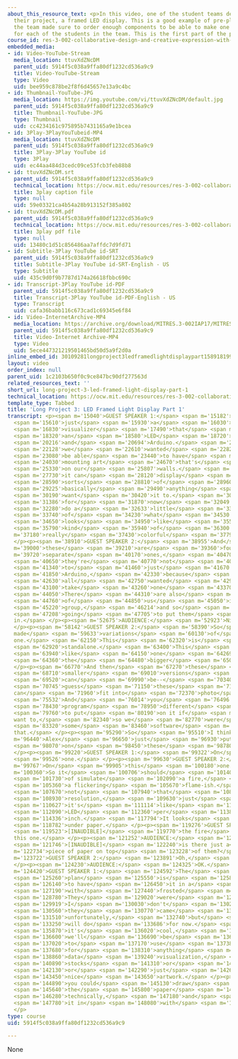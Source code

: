 ```yaml
---
about_this_resource_text: <p>In this video, one of the student teams demonstrates
  their project, a framed LED display. This is a good example of pre-planning, as
  the team made sure to order enough components to be able to make one of the frames
  for each of the students in the team. This is the first part of the project demonstration.</p>
course_id: res-3-002-collaborative-design-and-creative-expression-with-arduino-microcontrollers-january-iap-2017
embedded_media:
- id: Video-YouTube-Stream
  media_location: ttuvXdZNcDM
  parent_uid: 5914f5c038a9ffa80df1232cd536a9c9
  title: Video-YouTube-Stream
  type: Video
  uid: bee959c878be2f8f6d45657e13a9c4bc
- id: Thumbnail-YouTube-JPG
  media_location: https://img.youtube.com/vi/ttuvXdZNcDM/default.jpg
  parent_uid: 5914f5c038a9ffa80df1232cd536a9c9
  title: Thumbnail-YouTube-JPG
  type: Thumbnail
  uid: cc4234161c975895b7431165a9e1bcea
- id: 3Play-3PlayYouTubeid-MP4
  media_location: ttuvXdZNcDM
  parent_uid: 5914f5c038a9ffa80df1232cd536a9c9
  title: 3Play-3Play YouTube id
  type: 3Play
  uid: ec44aa484d3cedc09ce53fcb3feb88b8
- id: ttuvXdZNcDM.srt
  parent_uid: 5914f5c038a9ffa80df1232cd536a9c9
  technical_location: https://ocw.mit.edu/resources/res-3-002-collaborative-design-and-creative-expression-with-arduino-microcontrollers-january-iap-2017/student-projects/long-project/long-project-3-led-framed-light-display-part-1/ttuvXdZNcDM.srt
  title: 3play caption file
  type: null
  uid: 59e03321ca4b54a28b913152f385a802
- id: ttuvXdZNcDM.pdf
  parent_uid: 5914f5c038a9ffa80df1232cd536a9c9
  technical_location: https://ocw.mit.edu/resources/res-3-002-collaborative-design-and-creative-expression-with-arduino-microcontrollers-january-iap-2017/student-projects/long-project/long-project-3-led-framed-light-display-part-1/ttuvXdZNcDM.pdf
  title: 3play pdf file
  type: null
  uid: 13480c1d51c856486aa7affdc7d9fd71
- id: Subtitle-3Play YouTube id-SRT
  parent_uid: 5914f5c038a9ffa80df1232cd536a9c9
  title: Subtitle-3Play YouTube id-SRT-English - US
  type: Subtitle
  uid: 435c9d0f9b7787d174a26618fbbc690c
- id: Transcript-3Play YouTube id-PDF
  parent_uid: 5914f5c038a9ffa80df1232cd536a9c9
  title: Transcript-3Play YouTube id-PDF-English - US
  type: Transcript
  uid: cafa36babb116c673cad1c69345e6f84
- id: Video-InternetArchive-MP4
  media_location: https://archive.org/download/MITRES.3-002IAP17/MITRES_3-002IAP17_Long_Project_3_300k.mp4
  parent_uid: 5914f5c038a9ffa80df1232cd536a9c9
  title: Video-Internet Archive-MP4
  type: Video
  uid: 5ece447321219501465bd50d5a9f2d0a
inline_embed_id: 30109281longproject3ledframedlightdisplaypart158918199
layout: video
order_index: null
parent_uid: 1c2103b650f0c9ce847bc90df277563d
related_resources_text: ''
short_url: long-project-3-led-framed-light-display-part-1
technical_location: https://ocw.mit.edu/resources/res-3-002-collaborative-design-and-creative-expression-with-arduino-microcontrollers-january-iap-2017/student-projects/long-project/long-project-3-led-framed-light-display-part-1
template_type: Tabbed
title: 'Long Project 3: LED Framed Light Display Part 1'
transcript: <p><span m='15040'>GUEST SPEAKER 1:</span> <span m='15182'>Basically</span>
  <span m='15610'>just</span> <span m='15930'>a</span> <span m='16030'>programmable</span>
  <span m='16830'>visualizer</span> <span m='17490'>that</span> <span m='17960'>uses</span>
  <span m='18320'>an</span> <span m='18580'>LED</span> <span m='18720'>array</span>
  <span m='20216'>and</span> <span m='20694'>Arduino.</span> <span m='21650'>So basically</span>
  <span m='22128'>we</span> <span m='22610'>wanted</span> <span m='22820'>to</span>
  <span m='23080'>be able</span> <span m='23440'>to have</span> <span m='23650'>cool</span>
  <span m='24030'>mounting art</span> <span m='24670'>that's</span> <span m='24940'>moving</span>
  <span m='25330'>on our</span> <span m='25807'>walls.</span> <span m='27240'>And</span>
  <span m='27730'>it can</span> <span m='28120'>display</span> <span m='28450'>all</span>
  <span m='28590'>sorts</span> <span m='28810'>of</span> <span m='28960'>things--</span>
  <span m='29225'>basically</span> <span m='29490'>anything</span> <span m='29925'>we</span>
  <span m='30190'>want</span> <span m='30420'>it to.</span> <span m='30903'>But</span>
  <span m='31386'>for</span> <span m='31870'>now</span> <span m='32049'>we'll just</span>
  <span m='32280'>do a</span> <span m='32633'>little</span> <span m='33340'>demo</span>
  <span m='33740'>of</span> <span m='34230'>what</span> <span m='34530'>it</span>
  <span m='34650'>looks</span> <span m='34950'>like</span> <span m='35505'>in</span>
  <span m='35790'>kind</span> <span m='35940'>of</span> <span m='36300'>a</span> <span
  m='37180'>really</span> <span m='37430'>colorful</span> <span m='37790'>pattern.</span>
  </p><p><span m='38910'>GUEST SPEAKER 2:</span> <span m='38955'>And</span> <span
  m='39000'>these</span> <span m='39210'>are</span> <span m='39360'>four</span> <span
  m='39720'>separate</span> <span m='40170'>ones,</span> <span m='40470'>so</span>
  <span m='40650'>they're</span> <span m='40770'>not</span> <span m='40950'>connected</span>
  <span m='41340'>to</span> <span m='41460'>just</span> <span m='41670'>one</span>
  <span m='41850'>Arduino,</span> <span m='42330'>because</span> <span m='42510'>we</span>
  <span m='42630'>all</span> <span m='42750'>wanted</span> <span m='42920'>to</span>
  <span m='43100'>take</span> <span m='43260'>one</span> <span m='43370'>home.</span>
  <span m='44050'>There</span> <span m='44310'>are also</span> <span m='44540'>four</span>
  <span m='44760'>of</span> <span m='44850'>us</span> <span m='45050'>in the</span>
  <span m='45220'>group,</span> <span m='46214'>and so</span> <span m='46711'>we're</span>
  <span m='47208'>going</span> <span m='47705'>to put them</span> <span m='48202'>all
  in.</span> </p><p><span m='52675'>AUDIENCE:</span> <span m='52923'>Nice.</span>
  </p><p><span m='58142'>GUEST SPEAKER 2:</span> <span m='58390'>So</span> <span m='58639'>we
  made</span> <span m='59633'>variations</span> <span m='60130'>of</span> <span m='60627'>each
  one.</span> <span m='62150'>This</span> <span m='62320'>is</span> <span m='62610'>a</span>
  <span m='62920'>standalone.</span> <span m='63400'>This</span> <span m='63680'>is</span>
  <span m='63940'>like</span> <span m='64150'>one</span> <span m='64269'>of</span>
  <span m='64360'>the</span> <span m='64480'>bigger</span> <span m='65019'>versions.</span>
  </p><p><span m='66770'>And then</span> <span m='67270'>these</span> <span m='67620'>are</span>
  <span m='68710'>smaller</span> <span m='69010'>versions</span> <span m='69265'>that</span>
  <span m='69520'>can</span> <span m='69990'>be--</span> <span m='70340'>I</span>
  <span m='70745'>guess</span> <span m='71150'>these</span> <span m='71555'>three
  can</span> <span m='71960'>fit into</span> <span m='72370'>photo</span> <span m='72640'>frames.</span>
  <span m='75532'>And</span> <span m='76014'>you</span> <span m='76496'>can</span>
  <span m='78430'>program</span> <span m='78950'>different</span> <span m='79330'>things</span>
  <span m='79760'>to put</span> <span m='80190'>on it if</span> <span m='80620'>you
  want to,</span> <span m='82340'>so we</span> <span m='82770'>were</span> <span m='83045'>exploring</span>
  <span m='83320'>some</span> <span m='83460'>software</span> <span m='83890'>with
  that.</span> </p><p><span m='95290'>So</span> <span m='95510'>I think</span> <span
  m='96440'>Alex</span> <span m='96650'>just</span> <span m='96930'>put fire</span>
  <span m='98070'>on</span> <span m='98450'>these</span> <span m='98780'>two--</span>
  </p><p><span m='99220'>GUEST SPEAKER 1:</span> <span m='99322'>On</span> <span m='99424'>this</span>
  <span m='99526'>one.</span> </p><p><span m='99630'>GUEST SPEAKER 2:</span> <span
  m='99767'>On</span> <span m='99905'>this</span> <span m='100180'>one.</span> <span
  m='100360'>So it</span> <span m='100706'>should</span> <span m='101400'>kind</span>
  <span m='101730'>of simulate</span> <span m='102090'>a fire,</span> <span m='104880'>like,</span>
  <span m='105360'>a flickering</span> <span m='105670'>flame-ish.</span> <span m='107450'>It's</span>
  <span m='107670'>not</span> <span m='107940'>that</span> <span m='108380'>great</span>
  <span m='108930'>resolution,</span> <span m='109630'>just</span> <span m='109820'>because</span>
  <span m='110627'>it's</span> <span m='111114'>like</span> <span m='111601'>one</span>
  <span m='112090'>LED</span> <span m='112360'>per</span> <span m='113842'>square</span>
  <span m='114336'>inch.</span> <span m='117794'>It looks</span> <span m='118288'>cool</span>
  <span m='118782'>under paper.</span> </p><p><span m='119276'>GUEST SPEAKER 1:</span>
  <span m='119523'>[INAUDIBLE]</span> <span m='119770'>the fire</span> <span m='120264'>on
  this one.</span> </p><p><span m='121252'>AUDIENCE:</span> <span m='121499'>So</span>
  <span m='121746'>[INAUDIBLE]</span> <span m='122240'>is there just a</span> <span
  m='122734'>piece of paper on top</span> <span m='123228'>of them?</span> </p><p><span
  m='123722'>GUEST SPEAKER 2:</span> <span m='123891'>Oh,</span> <span m='124060'>yeah.</span>
  </p><p><span m='124230'>AUDIENCE:</span> <span m='124325'>OK.</span> </p><p><span
  m='124420'>GUEST SPEAKER 1:</span> <span m='124592'>The</span> <span m='124765'>original</span>
  <span m='125260'>plan</span> <span m='125550'>is</span> <span m='125840'>actually</span>
  <span m='126140'>to have</span> <span m='126450'>it in a</span> <span m='126600'>frame</span>
  <span m='127190'>with</span> <span m='127440'>frosted</span> <span m='127720'>glass.</span>
  <span m='128780'>They</span> <span m='129020'>were</span> <span m='129295'>ordered.</span>
  <span m='129919'>I</span> <span m='130030'>don't</span> <span m='130240'>think</span>
  <span m='130560'>they</span> <span m='130770'>came</span> <span m='131100'>though,</span>
  <span m='131510'>unfortunately,</span> <span m='132740'>but</span> <span m='133070'>this</span>
  <span m='133250'>will do</span> <span m='133686'>for now.</span> <span m='135430'>But</span>
  <span m='135870'>it's</span> <span m='136020'>cool,</span> <span m='136270'>because</span>
  <span m='136600'>we'll</span> <span m='136690'>be</span> <span m='136810'>able</span>
  <span m='137020'>to</span> <span m='137170'>use</span> <span m='137380'>these</span>
  <span m='137680'>for</span> <span m='138310'>anything</span> <span m='138700'>from</span>
  <span m='138860'>data</span> <span m='139240'>visualization,</span> <span m='140515'>like</span>
  <span m='140890'>stocks</span> <span m='141310'>or</span> <span m='141340'>something,</span>
  <span m='142130'>or</span> <span m='142290'>just</span> <span m='142600'>like</span>
  <span m='143450'>nice</span> <span m='143650'>artwork.</span> </p><p><span m='144540'>And</span>
  <span m='144890'>you could</span> <span m='145130'>draw</span> <span m='145260'>on</span>
  <span m='145640'>the</span> <span m='145800'>paper</span> <span m='146080'>as well,</span>
  <span m='146280'>technically,</span> <span m='147180'>and</span> <span m='147480'>fill</span>
  <span m='147780'>it in</span> <span m='148080'>with</span> <span m='148380'>the--</span>
  </p>
type: course
uid: 5914f5c038a9ffa80df1232cd536a9c9

---
```

None
